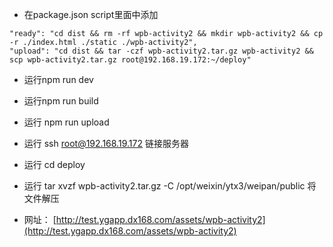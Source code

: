 * 在package.json script里面中添加

```
"ready": "cd dist && rm -rf wpb-activity2 && mkdir wpb-activity2 && cp -r ./index.html ./static ./wpb-activity2",
"upload": "cd dist && tar -czf wpb-activity2.tar.gz wpb-activity2 && scp wpb-activity2.tar.gz root@192.168.19.172:~/deploy"
```

* 运行npm run dev

* 运行npm run build

* 运行 npm run upload

* 运行 ssh root@192.168.19.172 链接服务器

* 运行  cd deploy
* 运行 tar xvzf wpb-activity2.tar.gz -C /opt/weixin/ytx3/weipan/public 将文件解压 
* 网址： [http://test.ygapp.dx168.com/assets/wpb-activity2](http://test.ygapp.dx168.com/assets/wpb-activity2)



